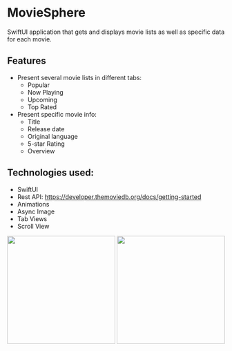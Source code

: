 # MovieSphere

SwiftUI application that gets and displays movie lists as well as specific data for each movie.

## Features 
- Present several movie lists in different tabs: 
  * Popular
  * Now Playing 
  * Upcoming 
  * Top Rated 
- Present specific movie info:
  * Title
  * Release date
  * Original language
  * 5-star Rating
  * Overview


## Technologies used: 
- SwiftUI
- Rest API: https://developer.themoviedb.org/docs/getting-started
- Animations
- Async Image
- Tab Views
- Scroll View
  
<img src="https://github.com/Xan8i/MovieSphere/assets/155832469/88beda38-d2aa-4507-8ae6-37636d4cf432" width="250"> <img src="https://github.com/Xan8i/MovieSphere/assets/155832469/0d12c79f-0014-4410-9eda-06c9825baceb" width="250">


